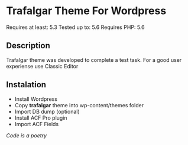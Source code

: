 # Trafalgar Theme For Wordpress
Requires at least: 5.3 Tested up to: 5.6 Requires PHP: 5.6

## Description
Trafalgar theme was developed to complete a test task.
For a good user experiense use Classic Editor

## Instalation
- Install Wordpress
- Copy __trafalgar__ theme into wp-content/themes folder
- Import DB dump (optional)
- Install ACF Pro plugin
- Import ACF Fields

*Code is a poetry*
